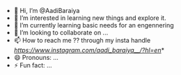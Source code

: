 - 👋 Hi, I’m @AadiBaraiya
- 👀 I’m interested in learning new things and explore it.
- 🌱 I’m currently learning basic needs for an engennering
- 💞️ I’m looking to collaborate on ...
- 📫 How to reach me ?? through my insta handle *https://www.instagram.com/aadi_baraiya__/?hl=en**
- 😄 Pronouns: ...
- ⚡ Fun fact: ...

<!---
AadiBaraiya/AadiBaraiya is a ✨ special ✨ repository because its `README.md` (this file) appears on your GitHub profile.
You can click the Preview link to take a look at your changes.
--->
